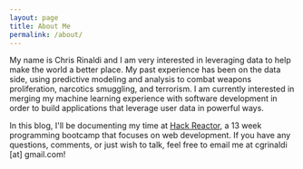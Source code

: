 ```yaml
---
layout: page
title: About Me
permalink: /about/
---
```


My name is Chris Rinaldi and I am very interested in leveraging data to help make the world a better place. My past experience has been on the data side, using predictive modeling and analysis to combat weapons proliferation, narcotics smuggling, and terrorism. I am currently interested in merging my machine learning experience with software development in order to build applications that leverage user data in powerful ways.

In this blog, I'll be documenting my time at [Hack Reactor](http://www.hackreactor.com), a 13 week programming bootcamp that focuses on web development. If you have any questions, comments, or just wish to talk, feel free to email me at cgrinaldi [at] gmail.com!
